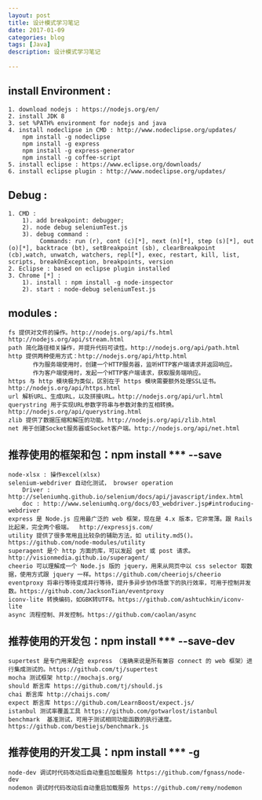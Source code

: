 ```yaml
---  
layout: post  
title: 设计模式学习笔记  
date: 2017-01-09  
categories: blog  
tags: [Java]  
description: 设计模式学习笔记  
  
---  
```


## install Environment : 
	1. download nodejs : https://nodejs.org/en/
	2. install JDK 8 
	3. set %PATH% environment for nodejs and java
	4. install nodeclipse in CMD : http://www.nodeclipse.org/updates/
		npm install -g nodeclipse
		npm install -g express
		npm install -g express-generator
		npm install -g coffee-script
	5. install eclipse : https://www.eclipse.org/downloads/
	6. install eclipse plugin : http://www.nodeclipse.org/updates/
	
## Debug : 
	1. CMD :
		1). add breakpoint: debugger;
		2). node debug seleniumTest.js
		3). debug command : 
			 Commands: run (r), cont (c)[*], next (n)[*], step (s)[*], out (o)[*], backtrace (bt), setBreakpoint (sb), clearBreakpoint (cb),watch, unwatch, watchers, repl[*], exec, restart, kill, list, scripts, breakOnException, breakpoints, version
	2. Eclipse : based on eclipse plugin installed
	3. Chrome [*] :
		1). install : npm install -g node-inspector
		2). start : node-debug seleniumTest.js
## modules : 
    fs 提供对文件的操作。http://nodejs.org/api/fs.html    http://nodejs.org/api/stream.html
    path 简化路径相关操作，并提升代码可读性。http://nodejs.org/api/path.html
    http 提供两种使用方式：http://nodejs.org/api/http.html
           作为服务端使用时，创建一个HTTP服务器，监听HTTP客户端请求并返回响应。
           作为客户端使用时，发起一个HTTP客户端请求，获取服务端响应。
    https 与 http 模块极为类似，区别在于 https 模块需要额外处理SSL证书。http://nodejs.org/api/https.html
    url 解析URL、生成URL，以及拼接URL。http://nodejs.org/api/url.html
    querystring 用于实现URL参数字符串与参数对象的互相转换。http://nodejs.org/api/querystring.html
    zlib 提供了数据压缩和解压的功能。http://nodejs.org/api/zlib.html
    net 用于创建Socket服务器或Socket客户端。http://nodejs.org/api/net.html
	
## 推荐使用的框架和包：npm install *** --save
    node-xlsx : 操作excel(xlsx)	 
    selenium-webdriver 自动化测试， browser operation 	
        Driver : http://seleniumhq.github.io/selenium/docs/api/javascript/index.html
        doc : http://www.seleniumhq.org/docs/03_webdriver.jsp#introducing-webdriver
    express 是 Node.js 应用最广泛的 web 框架，现在是 4.x 版本，它非常薄。跟 Rails 比起来，完全两个极端。  http://expressjs.com/
    utility 提供了很多常用且比较杂的辅助方法，如 utility.md5()。 https://github.com/node-modules/utility
    superagent 是个 http 方面的库，可以发起 get 或 post 请求。http://visionmedia.github.io/superagent/
    cheerio 可以理解成一个 Node.js 版的 jquery，用来从网页中以 css selector 取数据，使用方式跟 jquery 一样。https://github.com/cheeriojs/cheerio
    eventproxy 将串行等待变成并行等待，提升多异步协作场景下的执行效率，可用于控制并发数。https://github.com/JacksonTian/eventproxy
    iconv-lite 转换编码，如GBK转UTF8。https://github.com/ashtuchkin/iconv-lite
    async 流程控制、并发控制。https://github.com/caolan/async

## 推荐使用的开发包：npm install *** --save-dev 
    supertest 是专门用来配合 express （准确来说是所有兼容 connect 的 web 框架）进行集成测试的。https://github.com/tj/supertest
    mocha 测试框架 http://mochajs.org/
    should 断言库 https://github.com/tj/should.js
    chai 断言库 http://chaijs.com/
    expect 断言库 https://github.com/LearnBoost/expect.js/
    istanbul 测试率覆盖工具 https://github.com/gotwarlost/istanbul
    benchmark  基准测试，可用于测试相同功能函数的执行速度。 https://github.com/bestiejs/benchmark.js

## 推荐使用的开发工具：npm install *** -g
    node-dev 调试时代码改动后自动重启加载服务 https://github.com/fgnass/node-dev
    nodemon 调试时代码改动后自动重启加载服务 https://github.com/remy/nodemon
